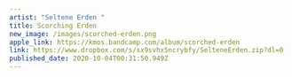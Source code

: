 ```yaml
---
artist: "Seltene Erden "
title: Scorching Erden
new_image: /images/scorched-erden.png
apple_link: https://kmos.bandcamp.com/album/scorched-erden
link: https://www.dropbox.com/s/sx9svhx5ncrybfy/SelteneErden.zip?dl=0
published_date: 2020-10-04T00:31:50.949Z
---
```

